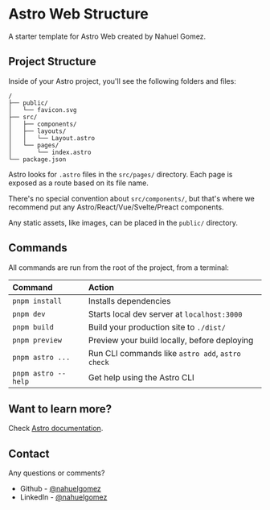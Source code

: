 # Astro Web Structure

A starter template for Astro Web created by Nahuel Gomez.

## Project Structure

Inside of your Astro project, you'll see the following folders and files:

```
/
├── public/
│   └── favicon.svg
├── src/
│   ├── components/
│   ├── layouts/
│   │   └── Layout.astro
│   └── pages/
│       └── index.astro
└── package.json
```

Astro looks for `.astro` files in the `src/pages/` directory. Each page is exposed as a route based on its file name.

There's no special convention about `src/components/`, but that's where we recommend put any Astro/React/Vue/Svelte/Preact components. 

Any static assets, like images, can be placed in the `public/` directory.

## Commands

All commands are run from the root of the project, from a terminal:

| Command                 | Action                                            |
| :---------------------  | :------------------------------------------------ |
| `pnpm install`          | Installs dependencies                            |
| `pnpm dev`              | Starts local dev server at `localhost:3000`      |
| `pnpm build`            | Build your production site to `./dist/`          |
| `pnpm preview`          | Preview your build locally, before deploying     |
| `pnpm astro ...`        | Run CLI commands like `astro add`, `astro check` |
| `pnpm astro --help`     | Get help using the Astro CLI                     |

## Want to learn more?

Check [Astro documentation](https://docs.astro.build).

## Contact

Any questions or comments?
- Github - [@nahuelgomez](https://github.com/nahuelgomez)
- LinkedIn - [@nahuelgomez](https://www.linkedin.com/in/nahuel-gomez-suarez/)

